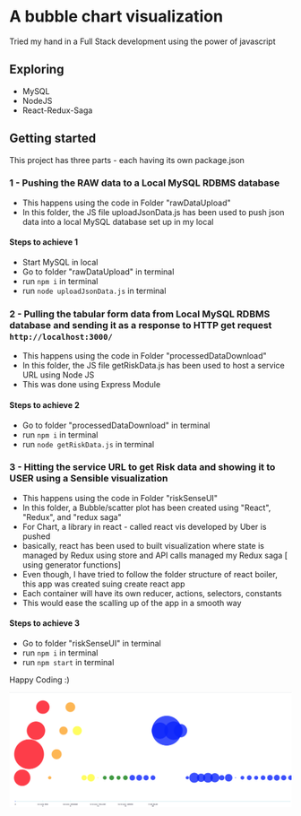 # A bubble chart visualization

Tried my hand in a Full Stack development using the power of javascript

## Exploring

* MySQL  
* NodeJS  
* React-Redux-Saga

## Getting started

This project has three parts - each having its own package.json

### 1 - Pushing the RAW data to a Local MySQL RDBMS database

* This happens using the code in Folder "rawDataUpload"
* In this folder, the JS file uploadJsonData.js has been used to push json data into a local MySQL database set up in my local

#### Steps to achieve 1

* Start MySQL in local
* Go to folder "rawDataUpload" in terminal
* run `npm i` in terminal
* run `node uploadJsonData.js` in terminal

### 2 - Pulling the tabular form data from Local MySQL RDBMS database and sending it as a response to HTTP get request `http://localhost:3000/`

* This happens using the code in Folder "processedDataDownload"
* In this folder, the JS file getRiskData.js has been used to host a service URL using Node JS
* This was done using Express Module

#### Steps to achieve 2

* Go to folder "processedDataDownload" in terminal
* run `npm i` in terminal
* run `node getRiskData.js` in terminal

### 3 - Hitting the service URL to get Risk data and showing it to USER using a Sensible visualization

* This happens using the code in Folder "riskSenseUI"
* In this folder, a Bubble/scatter plot has been created using "React", "Redux", and "redux saga"
* For Chart, a library in react  - called react vis developed by Uber is pushed
* basically, react has been used to built visualization where state is managed by Redux using store and API calls managed my Redux saga [ using generator functions]
* Even though, I have tried to follow the folder structure of react boiler, this app was created suing create react app
* Each container will have its own reducer, actions, selectors, constants
* This would ease the scalling up of the app in a smooth way

#### Steps to achieve 3

* Go to folder "riskSenseUI" in terminal
* run `npm i` in terminal
* run `npm start` in terminal

Happy Coding :)

![alt text](./UI-Look.png)

